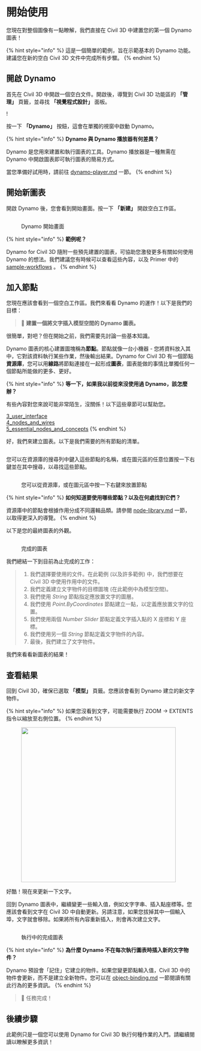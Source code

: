 # 開始使用

您現在對整個圖像有一點瞭解，我們直接在 Civil 3D 中建置您的第一個 Dynamo 圖表！

{% hint style="info" %} 這是一個簡單的範例，旨在示範基本的 Dynamo 功能。建議您在新的空白 Civil 3D 文件中完成所有步驟。 {% endhint %}

## 開啟 Dynamo

首先在 Civil 3D 中開啟一個空白文件。開啟後，導覽到 Civil 3D 功能區的 **「管理」** 頁籤，並尋找 **「視覺程式設計」** 面板。

\![](<../.gitbook/assets/image (7).png>)

按一下 **「Dynamo」** 按鈕，這會在單獨的視窗中啟動 Dynamo。

{% hint style="info" %} **Dynamo 與 Dynamo 播放器有何差異？** 

Dynamo 是您用來建置和執行圖表的工具。Dynamo 播放器是一種無需在 Dynamo 中開啟圖表即可執行圖表的簡易方式。

當您準備好試用時，請前往 [dynamo-player.md](dynamo-player.md "mention") 一節。  {% endhint %}

## 開始新圖表

開啟 Dynamo 後，您會看到開始畫面。按一下 **「新建」** 開啟空白工作區。

<figure><img src="../.gitbook/assets/c3d-start.png" alt=""><figcaption><p>Dynamo 開始畫面</p></figcaption></figure>

{% hint style="info" %} **範例呢？** 

Dynamo for Civil 3D 隨附一些預先建置的圖表，可協助您激發更多有關如何使用 Dynamo 的想法。我們建議您有時候可以查看這些內容，以及 Primer 中的 [sample-workflows](sample-workflows/ "mention")  。 {% endhint %}

## 加入節點

您現在應該會看到一個空白工作區。我們來看看 Dynamo 的運作！以下是我們的目標：

>  :dart: **建置一個將文字插入模型空間的 Dynamo 圖表。**

很簡單，對吧？但在開始之前，我們需要先討論一些基本知識。

Dynamo 圖表的核心建置圖塊稱為**節點**。節點就像一台小機器 - 您將資料放入其中，它對該資料執行某些作業，然後輸出結果。Dynamo for Civil 3D 有一個節點**資源庫**，您可以用**線路**將節點連接在一起形成**圖表**，圖表能做的事情比單獨任何一個節點所能做的更多、更好。

{% hint style="info" %} **等一下，如果我以前從來沒使用過 Dynamo，該怎麼辦？** 

有些內容對您來說可能非常陌生，沒關係！以下這些章節可以幫助您。

[3_user_interface](../3\_user\_interface/ "mention")\
 [4_nodes_and_wires](../4\_nodes\_and\_wires/ "mention")\
 [5_essential_nodes_and_concepts](../5\_essential\_nodes\_and\_concepts/ "mention") {% endhint %}

好，我們來建立圖表。以下是我們需要的所有節點的清單。

<figure><img src="../.gitbook/assets/c3d-create-text-node-list.png" alt=""><figcaption></figcaption></figure>

您可以在資源庫的搜尋列中鍵入這些節點的名稱，或在圖元區的任意位置按一下右鍵並在其中搜尋，以尋找這些節點。

<figure><img src="../.gitbook/assets/c3d-create-text-node-placement.gif" alt=""><figcaption><p>您可以從資源庫，或在圖元區中按一下右鍵來放置節點</p></figcaption></figure>

{% hint style="info" %} **如何知道要使用哪些節點？以及在何處找到它們？** 

資源庫中的節點會根據作用分成不同邏輯品類。請參閱  [node-library.md](node-library.md "mention") 一節，以取得更深入的導覽。 {% endhint %}

以下是您的最終圖表的外觀。

<figure><img src="../.gitbook/assets/c3d-text-create-final (2).png" alt=""><figcaption><p>完成的圖表</p></figcaption></figure>

我們總結一下到目前為止完成的工作：

> 1. 我們選擇要使用的文件。在此範例 (以及許多範例) 中，我們想要在 Civil 3D 中使用作用中的文件。
> 2. 我們定義建立文字物件的目標圖塊 (在此範例中為模型空間)。
> 3. 我們使用 _String_ 節點指定應放置文字的圖層。
> 4. 我們使用 _Point.ByCoordinates_ 節點建立一點，以定義應放置文字的位置。
> 5. 我們使用兩個 _Number Slider_ 節點定義文字插入點的 X 座標和 Y 座標。
> 6. 我們使用另一個 _String_ 節點定義文字物件的內容。
> 7. 最後，我們建立了文字物件。

我們來看看新圖表的結果！

## 查看結果

回到 Civil 3D，確保已選取 **「模型」** 頁籤。您應該會看到 Dynamo 建立的新文字物件。

{% hint style="info" %} 如果您沒看到文字，可能需要執行 ZOOM -> EXTENTS 指令以縮放至右側位置。 {% endhint %}

<figure><img src="../.gitbook/assets/c3d-create-text-result.png" alt="" width="413"><figcaption></figcaption></figure>

好酷！現在來更新一下文字。

回到 Dynamo 圖表中，繼續變更一些輸入值，例如文字字串、插入點座標等。您應該會看到文字在 Civil 3D 中自動更新。另請注意，如果您拔掉其中一個輸入埠，文字就會移除。如果將所有內容重新插入，則會再次建立文字。

<div data-full-width="false">

<figure><img src="../.gitbook/assets/c3d-create-text.gif" alt=""><figcaption><p>執行中的完成圖表</p></figcaption></figure>

</div>

{% hint style="info" %} **為什麼 Dynamo 不在每次執行圖表時插入新的文字物件？** 

Dynamo 預設會「記住」它建立的物件。如果您變更節點輸入值，Civil 3D 中的物件會更新，而不是建立全新物件。您可以在 [object-binding.md](advanced-topics/object-binding.md "mention") 一節閱讀有關此行為的更多資訊。 {% endhint %}

> :tada: 任務完成！

## 後續步驟

此範例只是一個您可以使用 Dynamo for Civil 3D 執行何種作業的入門。請繼續閱讀以瞭解更多資訊！
